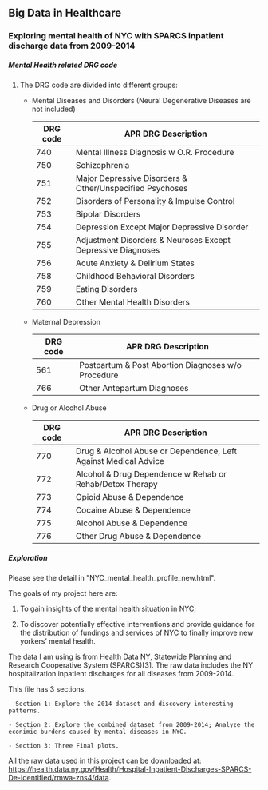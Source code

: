 ## Big Data in Healthcare

### Exploring mental health of NYC with SPARCS inpatient discharge data from 2009-2014

##### Mental Health related DRG code
1. The DRG code are divided into different groups:
    - Mental Diseases and Disorders (Neural Degenerative Diseases are not included)

        |  DRG code |  APR DRG Description                                          |
        | --------- | ------------------------------------------------------------- |
        |  740      |  Mental Illness Diagnosis w O.R. Procedure                    |
        |  750      |  Schizophrenia                                                |
        |  751      |  Major Depressive Disorders & Other/Unspecified Psychoses     |
        |  752      |  Disorders of Personality & Impulse Control                   |
        |  753      |  Bipolar Disorders                                            |
        |  754      |  Depression Except Major Depressive Disorder                  |
        |  755      |  Adjustment Disorders & Neuroses Except Depressive Diagnoses  |
        |  756      |  Acute Anxiety & Delirium States                              |
        |  758      |  Childhood Behavioral Disorders                               |
        |  759      |  Eating Disorders                                             |
        |  760      |  Other Mental Health Disorders                                |


    - Maternal Depression

        | DRG code | APR DRG Description                                         |
        | -------- | ----------------------------------------------------------- |
        | 561      | Postpartum & Post Abortion Diagnoses w/o Procedure          |
        | 766      | Other Antepartum Diagnoses                                  |


    - Drug or Alcohol Abuse

        | DRG code | APR DRG Description                                              |
        | -------- | ---------------------------------------------------------------- |
        | 770      | Drug & Alcohol Abuse or Dependence, Left Against Medical Advice  |
        | 772      | Alcohol & Drug Dependence w Rehab or Rehab/Detox Therapy         |
        | 773      | Opioid Abuse & Dependence                                        |
        | 774      | Cocaine Abuse & Dependence                                       |
        | 775      | Alcohol Abuse & Dependence                                       |
        | 776      | Other Drug Abuse & Dependence                                    |



##### Exploration

Please see the detail in "NYC_mental_health_profile_new.html".

The goals of my project here are:

1. To gain insights of the mental health situation in NYC;

2. To discover potentially effective interventions and provide guidance for the distribution of fundings and services of NYC to finally improve new yorkers’ mental health.

The data I am using is from Health Data NY, Statewide Planning and Research Cooperative System (SPARCS)[3]. The raw data includes the NY hospitalization inpatient discharges for all diseases from 2009-2014.

This file has 3 sections.

    - Section 1: Explore the 2014 dataset and discovery interesting patterns.

    - Section 2: Explore the combined dataset from 2009-2014; Analyze the econimic burdens caused by mental diseases in NYC.

    - Section 3: Three Final plots.

All the raw data used in this project can be downloaded at:     https://health.data.ny.gov/Health/Hospital-Inpatient-Discharges-SPARCS-De-Identified/rmwa-zns4/data.
